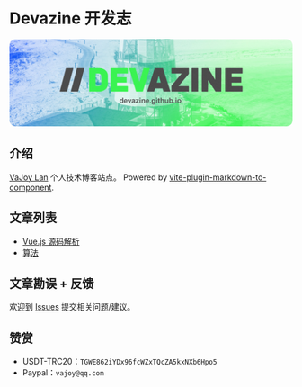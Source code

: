 # Devazine 开发志

![](https://raw.githubusercontent.com/devazine2022/assets/main/promo.jpg)

## 介绍

[VaJoy Lan](https://github.com/VaJoy) 个人技术博客站点。
Powered by [vite-plugin-markdown-to-component](https://github.com/devazine/vite-plugin-markdown-to-component).

## 文章列表

- [Vue.js 源码解析](https://devazine.github.io/#/source-analysis/vue/)
- [算法](https://devazine.github.io/#/algorithm/)

## 文章勘误 + 反馈

欢迎到 [Issues](https://github.com/devazine/devazine.github.io/issues) 提交相关问题/建议。

## 赞赏

- USDT-TRC20：`TGWE862iYDx96fcWZxTQcZA5kxNXb6Hpo5`
- Paypal：`vajoy@qq.com`